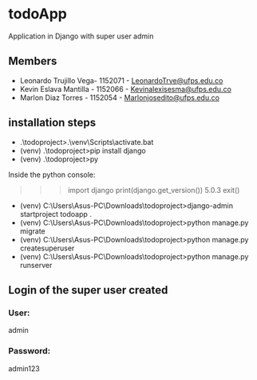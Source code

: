 # todoApp
Application in Django with super user admin

## Members

- Leonardo Trujillo Vega- 1152071 - LeonardoTrve@ufps.edu.co
- Kevin Eslava Mantilla - 1152066 - Kevinalexisesma@ufps.edu.co
- Marlon Diaz Torres - 1152054    - Marlonjosedito@ufps.edu.co

## installation steps

- .\todoproject>.\venv\Scripts\activate.bat
- (venv) .\todoproject>pip install django
- (venv) .\todoproject>py

Inside the python console:
>>> import django
>>> print(django.get_version())
    5.0.3
>>> exit()

- (venv) C:\Users\Asus-PC\Downloads\todoproject>django-admin startproject todoapp .
- (venv) C:\Users\Asus-PC\Downloads\todoproject>python manage.py migrate
- (venv) C:\Users\Asus-PC\Downloads\todoproject>python manage.py createsuperuser 
- (venv) C:\Users\Asus-PC\Downloads\todoproject>python manage.py runserver

## Login of the super user created
### User: 
admin
### Password: 
admin123
